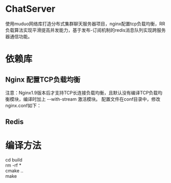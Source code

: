 # ChatServer
使用muduo网络库打造分布式集群聊天服务器项目，nginx配置tcp负载均衡，RR负载算法实现平滑提高并发能力，基于发布-订阅机制的redis消息队列实现跨服务器通信功能。

# 依赖库
## Nginx 配置TCP负载均衡
注意：Nginx1.9版本后才支持TCP长连接负载均衡，且默认没有编译TCP负载均衡模块，编译时加上 --with-stream 激活模块。
配置文件在conf目录中，修改nginx.conf如下：  


## Redis
## 

# 编译方法
cd build  
rm -rf *  
cmake ..  
make  
